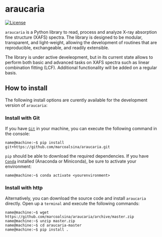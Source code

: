 # araucaria

[![License](https://img.shields.io/badge/License-BSD%202--Clause-green.svg)](https://github.com/marcoalsina/araucaria/blob/master/LICENSE)


`araucaria` is a Python library to read, process and analyze X-ray absorption fine structure 
(XAFS) spectra. The library is designed to be modular, transparent, and light-weight, allowing 
the development of routines that are reproducible, exchangeable, and readily extensible.

The library is under active develeopment, but in its current state allows to perform both
basic and advanced tasks on XAFS spectra such as linear combination fitting (LCF). 
Additional functionality will be added on a regular basis.

## How to install
The following install options are curently available for the development version of `araucaria`:

### Install with Git

If you have [`Git`](https://git-scm.com/) in your machine, you can execute the following command in the console:

```console
name@machine:~$ pip install git+https://github.com/marcoalsina/araucaria.git
```

``pip`` should be able to download the required dependencies.
If you have [`Conda`](https://docs.conda.io/en/latest/) installed (Anaconda or Miniconda), be sure to activate your environment:

```console
name@machine:~$ conda activate <yourenvironment>
```

### Install with http

Alternatively, you can download the source code and install ``araucaria`` directly.
Open up a `terminal` and execute the following commands:

```console
name@machine:~$ wget https://github.com/marcoalsina/araucaria/archive/master.zip
name@machine:~$ unzip master.zip
name@machine:~$ cd araucaria-master
name@machine:~$ pip install .
```
